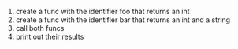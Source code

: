 1. create a func with the identifier foo that returns an int
2. create a func with the identifier bar that returns an int and a string
3. call both funcs
4. print out their results